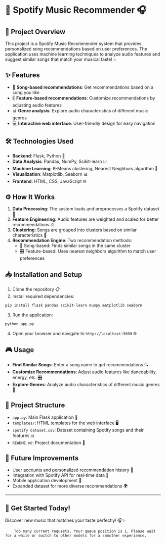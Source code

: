 


          
# 🎵 Spotify Music Recommender 🎧

## 🚀 Project Overview
This project is a Spotify Music Recommender system that provides personalized song recommendations based on user preferences. The application uses machine learning techniques to analyze audio features and suggest similar songs that match your musical taste! 🎶

## ✨ Features
- 🎯 **Song-based recommendations**: Get recommendations based on a song you like
- 🎚️ **Feature-based recommendations**: Customize recommendations by adjusting audio features
- 📊 **Genre analysis**: Explore audio characteristics of different music genres
- 💻 **Interactive web interface**: User-friendly design for easy navigation

## 🛠️ Technologies Used
- **Backend**: Flask, Python 🐍
- **Data Analysis**: Pandas, NumPy, Scikit-learn 📈
- **Machine Learning**: K-Means clustering, Nearest Neighbors algorithm 🤖
- **Visualization**: Matplotlib, Seaborn 📊
- **Frontend**: HTML, CSS, JavaScript 🌐

## ⚙️ How It Works
1. **Data Processing**: The system loads and preprocesses a Spotify dataset 📝
2. **Feature Engineering**: Audio features are weighted and scaled for better recommendations ⚖️
3. **Clustering**: Songs are grouped into clusters based on similar characteristics 🔄
4. **Recommendation Engine**: Two recommendation methods:
   - 🎵 Song-based: Finds similar songs in the same cluster
   - 🎛️ Feature-based: Uses nearest neighbors algorithm to match user preferences

## 📥 Installation and Setup
1. Clone the repository 📋
2. Install required dependencies:
```bash
pip install flask pandas scikit-learn numpy matplotlib seaborn
```
3. Run the application:
```bash
python app.py
```
4. Open your browser and navigate to `http://localhost:5000` 🌐

## 🎮 Usage
- **Find Similar Songs**: Enter a song name to get recommendations 🔍
- **Customize Recommendations**: Adjust audio features like danceability, energy, etc. 🎛️
- **Explore Genres**: Analyze audio characteristics of different music genres 🎸

## 📁 Project Structure
- `app.py`: Main Flask application 🧠
- `templates/`: HTML templates for the web interface 🖥️
- `spotify dataset.csv`: Dataset containing Spotify songs and their features 📊
- `README.md`: Project documentation 📝

## 🔮 Future Improvements
- User accounts and personalized recommendation history 👤
- Integration with Spotify API for real-time data 🔄
- Mobile application development 📱
- Expanded dataset for more diverse recommendations 🌍






---

## 🌟 Get Started Today!
Discover new music that matches your taste perfectly! 🎧✨

        Too many current requests. Your queue position is 1. Please wait for a while or switch to other models for a smoother experience.
